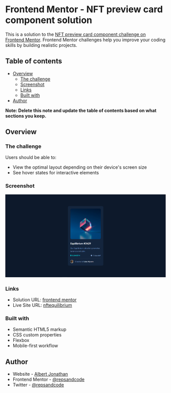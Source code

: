 # Frontend Mentor - NFT preview card component solution

This is a solution to the [NFT preview card component challenge on Frontend Mentor](https://www.frontendmentor.io/challenges/nft-preview-card-component-SbdUL_w0U). Frontend Mentor challenges help you improve your coding skills by building realistic projects. 

## Table of contents

- [Overview](#overview)
  - [The challenge](#the-challenge)
  - [Screenshot](#screenshot)
  - [Links](#links)
  - [Built with](#built-with)
- [Author](#author)

**Note: Delete this note and update the table of contents based on what sections you keep.**

## Overview

### The challenge

Users should be able to:

- View the optimal layout depending on their device's screen size
- See hover states for interactive elements

### Screenshot

![](/images/screenshot.png)



### Links

- Solution URL: [frontend mentor](https://www.frontendmentor.io/solutions/equilibirum-nft-cxztZr9rqi)
- Live Site URL: [nftequilibrium](https://nftequilibrium.vercel.app/)


### Built with

- Semantic HTML5 markup
- CSS custom properties
- Flexbox
- Mobile-first workflow

## Author

- Website - [Albert Jonathan](https://albertjonathan.netlify.app)
- Frontend Mentor - [@repsandcode](https://www.frontendmentor.io/profile/repsandcode)
- Twitter - [@repsandcode](https://www.twitter.com/repsandcode)
